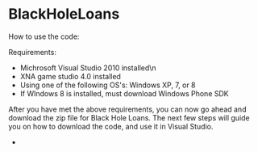 BlackHoleLoans
==============

How to use the code:

Requirements:
- Michrosoft Visual Studio 2010 installed\n
- XNA game studio 4.0 installed
- Using one of the following OS's: Windows XP, 7, or 8
- If WIndows 8 is installed, must download Windows Phone SDK

After you have met the above requirements, you can now go ahead and download the zip file for Black Hole Loans.
The next few steps will guide you on how to download the code, and use it in Visual Studio.

- 
